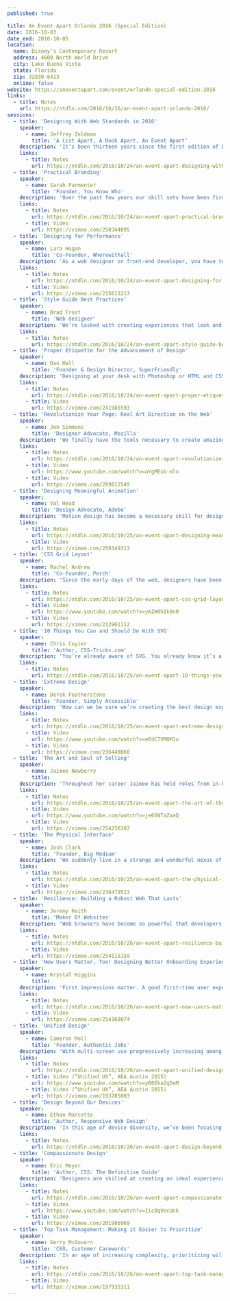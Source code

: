 ```yaml
---
published: true

title: An Event Apart Orlando 2016 (Special Edition)
date: 2016-10-03
date_end: 2016-10-05
location:
  name: Disney’s Contemporary Resort
  address: 4600 North World Drive
  city: Lake Buena Vista
  state: Florida
  zip: 32830-8413
  online: false
website: https://aneventapart.com/event/orlando-special-edition-2016
links:
  - title: Notes
    url: https://ntdln.com/2016/10/26/an-event-apart-orlando-2016/
sessions:
  - title: 'Designing With Web Standards in 2016'
    speaker:
      - name: Jeffrey Zeldman
        title: 'A List Apart, A Book Apart, An Event Apart'
    description: 'It’s been thirteen years since the first edition of Designing With Web Standards turned our industry on its ear, changing the way we design and develop websites. ​In a web ruled by Flash, table layouts, and sites coded to work in only one browser or another, DWWS showed how to make web content and experiences available to all people, browsers, devices, and search engines. It was heady stuff back in 2003. But how well do the tactics and strategies the book and subsequent editions recommended hold up in our multi-device, framework- and app-driven web of 2016? Is it time to discard progressive enhancement, semantic markup, and accessibility? Or can these ​techniques still help us master today’s complex design and development challenges? Survey the state of the art, and learn how to ensure that your site will work everywhere—today and tomorrow.'
    links:
      - title: Notes
        url: https://ntdln.com/2016/10/24/an-event-apart-designing-with-web-standards-in-2016/
  - title: 'Practical Branding'
    speaker:
      - name: Sarah Parmenter
        title: 'Founder, You Know Who'
    description: 'Over the past few years our skill sets have been firmly planted in understanding this new era of multi-faceted web design. While we’ve all been busy making sure our designs adhere to the latest flat trend and performance specifications, we’ve forgotten that what once got us all talking, before we looked under the hood at the code, was visually striking websites. We’ve come to believe that simply re-designing to increase visual pleasure and memorability is somehow not okay. In this talk, Sarah will discuss what designing brands (including personal brands) looks like in 2017 and the social ecosystems that accompany them—without a “golden ratio” overlay in sight.'
    links:
      - title: Notes
        url: https://ntdln.com/2016/10/24/an-event-apart-practical-branding/
      - title: Video
        url: https://vimeo.com/250344095
  - title: 'Designing for Performance'
    speaker:
      - name: Lara Hogan
        title: 'Co-Founder, Wherewithall'
    description: 'As a web designer or front-end developer, you have tough choices to make when it comes to weighing aesthetics and performance. Images, fonts, layout, and interactivity are necessary to engage your audience, and each has an enormous impact on page load time and the overall user experience. This talk will focus on performance basics from a design and front-end perspective, including tips for optimizing design assets and patterns. Lara will also cover some tips for approaching your project with page speed in mind, how to make decisions about aesthetics and speed during the design process, and how to help those around you care about performance.'
    links:
      - title: Notes
        url: https://ntdln.com/2016/10/24/an-event-apart-designing-for-performance/
      - title: Video
        url: https://vimeo.com/215613213
  - title: 'Style Guide Best Practices'
    speaker:
      - name: Brad Frost
        title: 'Web designer'
    description: 'We’re tasked with creating experiences that look and function beautifully across a dizzying array of devices and environments. That’s a tall order in and of itself, but once you factor in other team members, clients, stakeholders, and organizational quirks, things start looking downright intimidating. With so many variables to consider, we need solid ground to stand on. Style guides are quickly proving to be foundational tools for tackling this increasingly-diverse web landscape while still maintaining your sanity. Style guides promote consistency, establish a shared vocabulary, make testing easier, and lay a future-friendly foundation. This session will detail best practices and considerations for creating and maintaining style guides, so you can set up your organization for success.'
    links:
      - title: Notes
        url: https://ntdln.com/2016/10/24/an-event-apart-style-guide-best-practices/
  - title: 'Proper Etiquette for the Advancement of Design'
    speaker:
      - name: Dan Mall
        title: 'Founder & Design Director, SuperFriendly'
    description: 'Designing at your desk with Photoshop or HTML and CSS is easy, but getting your bosses and clients to give your work their stamp of approval is often quite a feat. In this presentation, Dan will share some stories of tools, methodologies, and non-traditional deliverables that can help you get the buy-in you need. Follow along to learn how to make everyone you work with say “please” and “thank you!”'
    links:
      - title: Notes
        url: https://ntdln.com/2016/10/24/an-event-apart-proper-etiquette-for-the-advancement-of-design/
      - title: Video
        url: https://vimeo.com/241985593
  - title: 'Revolutionize Your Page: Real Art Direction on the Web'
    speaker:
      - name: Jen Simmons
        title: 'Designer Advocate, Mozilla'
    description: 'We finally have the tools necessary to create amazing page designs on the web. Now we can art direct our layouts, leveraging the power and tradition of graphic design. In this eye-opening talk, Jen will explore concrete examples of an incredible range of new possibilities. She’ll walk through a step-by-step design process for figuring out how to create a layout as unique as your content. You’ll learn how Flexbox, Grid, Shapes, Multicolumn, Viewport Units, and more can be combined together to revolutionize how you approach the page —any page.'
    links:
      - title: Notes
        url: https://ntdln.com/2016/10/24/an-event-apart-revolutionize-your-page-art-direction-on-the-web/
      - title: Video
        url: https://www.youtube.com/watch?v=aYgMExb-mlo
      - title: Video
        url: https://vimeo.com/209812549
  - title: 'Designing Meaningful Animation'
    speaker:
      - name: Val Head
        title: 'Design Advocate, Adobe'
    description: 'Motion design has become a necessary skill for designing and building the modern web. The character and energy that motion brings to an interface is becoming as expected on the web as it is in other media. Great web animation comes from thinking like a motion designer and brand steward, matching the motion we add to our message and design goals. Learn key animation principles such as timing, offsets, and secondary action as they apply to interface design decisions—plus motion principles specific to designing animated interactions. Consider this your crash course on becoming a motion design pro!'
    links:
      - title: Notes
        url: https://ntdln.com/2016/10/25/an-event-apart-designing-meaningful-animation/
      - title: Video
        url: https://vimeo.com/250349313
  - title: 'CSS Grid Layout'
    speaker:
      - name: Rachel Andrew
        title: 'Co-founder, Perch'
    description: 'Since the early days of the web, designers have been trying to lay out web pages using grid systems. Likewise, almost every CSS framework attempts to implement some kind of grid system, using floats and often leaning on preprocessors. The CSS Grid Layout module brings us a native CSS Grid system for the first time—a grid system that does not rely on document source order, and can create complex layouts which are easily redefined with media queries. Following along with practical examples, you’ll learn how Grid works, and how it can be used to implement modern layouts and responsive designs.'
    links:
      - title: Notes
        url: https://ntdln.com/2016/10/25/an-event-apart-css-grid-layout/
      - title: Video
        url: https://www.youtube.com/watch?v=ymZH0hIk9n0
      - title: Video
        url: https://vimeo.com/212961112
  - title: '10 Things You Can and Should Do With SVG'
    speaker:
      - name: Chris Coyier
        title: 'Author, CSS-Tricks.com'
    description: 'You’re already aware of SVG. You already know it’s a vector image format. But how does that affect your daily life as a front end developer and designer? In this fun, compelling, and information-packed session, Chris will count down 10 things you could (and should!) be doing with SVG. It’s one of those technologies that is chock full of possibilities and benefits, yet conspicuously missing from most people’s toolbelts. Find out why it deserves a prime spot on yours.'
    links:
      - title: Notes
        url: https://ntdln.com/2016/10/25/an-event-apart-10-things-you-can-and-should-do-with-svg/
  - title: 'Extreme Design'
    speaker:
      - name: Derek Featherstone
        title: 'Founder, Simply Accessible'
    description: 'How can we be sure we’re creating the best design experiences possible? It turns out that creating great experiences for a particular subset of our users—people with disabilities—results in better designs for everyone. Focusing relentlessly on accessibility helps us think of extreme scenarios and ask questions like “how can we make this work eyes free?” and “how can we make this work with the least amount of typing?” Explore multiple methods of extremifying your designs—stressing them in ways they haven’t been stressed before—to illuminate opportunities for innovation, efficiency, and excellence that lead to great designs for everyone.'
    links:
      - title: Notes
        url: https://ntdln.com/2016/10/25/an-event-apart-extreme-design/
      - title: Video
        url: https://www.youtube.com/watch?v=eEdC7VM0M1o
      - title: Video
        url: https://vimeo.com/236448060
  - title: 'The Art and Soul of Selling'
    speaker:
      - name: Jaimee Newberry
        title:
    description: 'Throughout her career Jaimee has held roles from in-house teams, to agency partner, to independent consultant. Across these roles, she not only had to sell her own design work, but the work of her teams and colleagues, as well. It stands true that the most important skill she ever learned was how to sell design. Through stories of client interactions and learning experiences, Jaimee will share her two rules of design and describe how her “Check Yourself Checkpoints” have helped her sell design and close millions of dollars in deals, across the past seventeen years.'
    links:
      - title: Notes
        url: https://ntdln.com/2016/10/25/an-event-apart-the-art-of-the-sale/
      - title: Video
        url: https://www.youtube.com/watch?v=je6SNTaZaaQ
      - title: Video
        url: https://vimeo.com/254256307
  - title: 'The Physical Interface'
    speaker:
      - name: Josh Clark
        title: 'Founder, Big Medium'
    description: 'We suddenly live in a strange and wonderful nexus of digital and physical. Touchscreens let us hold information in our hands, and we touch, stretch, crumple, drag, and flick data itself. Our sensor-packed phones even reach beyond the screen to interact directly with the world around us. While these digital interfaces are becoming physical, the physical world is becoming digital, too. Objects, places, and even our bodies are lighting up with with sensors and connectivity. We’re not just clicking links anymore; we’re creating physical interfaces to digital systems. This requires new perspective and technique for web and product designers. The good news: it’s all within your reach. With a rich trove of examples, Designing for Touch author Josh Clark explores the practical, meaningful design opportunities for the web’s newly physical interfaces.'
    links:
      - title: Notes
        url: https://ntdln.com/2016/10/25/an-event-apart-the-physical-interface/
      - title: Video
        url: https://vimeo.com/236479523
  - title: 'Resilience: Building a Robust Web That Lasts'
    speaker:
      - name: Jeremy Keith
        title: 'Maker Of Websites'
    description: 'Web browsers have become so powerful that developers are now treating them as if they were a runtime environment as predictable as any other. But the truth is that we still need to deal with many unknown factors that torpedo our assumptions. The web is where Postel’s Law meets Murphy’s Law, so we can’t treat web development as if it were just another flavor of software. Instead we must work with the grain of the web. You’ll learn tried and tested (as well as new) approaches to building for the web that will result in experiences that are robust, flexible, and resilient.'
    links:
      - title: Notes
        url: https://ntdln.com/2016/10/26/an-event-apart-resilience-building-a-robust-web-that-lasts/
      - title: Video
        url: https://vimeo.com/254115159
  - title: 'New Users Matter, Too! Designing Better Onboarding Experiences'
    speaker:
      - name: Krystal Higgins
        title:
    description: 'First impressions matter. A good first​-​time user experience establishes a foundation for future engagement, while a bad one can mean abandonment. What kind of first impression is your product giving? This ​presentation is for anyone who designs products​​ and wants to create an experience that better engages and informs new users. You’ll get an overview of best practices as they relate to learning and engagement, including patterns and anti-patterns. You’ll also get suggestions for next steps, regardless of whether you’re starting on a fresh new ​site or ​product​,​ or revising an existing one.'
    links:
      - title: Notes
        url: https://ntdln.com/2016/10/26/an-event-apart-new-users-matter-too-designing-better-onboarding-experiences/
      - title: Video
        url: https://vimeo.com/254168074
  - title: 'Unified Design'
    speaker:
      - name: Cameron Moll
        title: 'Founder, Authentic Jobs'
    description: 'With multi-screen use progressively increasing among web users, creating a unified user experience across screens is imperative to our work. Responsive Web Design laid the foundation for designing multi-screen UX within the browser, and Unified UX aims to build on that foundation by unifying the entire internet experience—browser or not. This session examines what’s required to deliver a unified, consistent user experience regardless of where the digital experience begins, continues, and ends. You’ll learn how to unite your entire internet presence, not just your web presence, and you’ll take away practical advice for creating unified user experiences and fostering a mindset of unity among your organization.'
    links:
      - title: Notes
        url: https://ntdln.com/2016/10/26/an-event-apart-unified-design/
      - title: Video (“Unified UX”, AEA Austin 2015)
        url: https://www.youtube.com/watch?v=yB8EkaZq5eM
      - title: Video (“Unified UX”, AEA Austin 2015)
        url: https://vimeo.com/193785003
  - title: 'Design Beyond Our Devices'
    speaker:
      - name: Ethan Marcotte
        title: 'Author, Responsive Web Design'
    description: 'In this age of device diversity, we’ve been focusing less on pages, and more on patterns: reusable bits of design and content we stitch together into responsive design systems. But those patterns bring puzzles: how should they adapt, and why? And how do we, well, design with them? Let’s look at a few answers to those questions, and start moving our design practices beyond the screens in front of us.'
    links:
      - title: Notes
        url: https://ntdln.com/2016/10/26/an-event-apart-design-beyond-our-devices/
  - title: 'Compassionate Design'
    speaker:
      - name: Eric Meyer
        title: 'Author, CSS: The Definitive Guide'
    description: 'Designers are skilled at creating an ideal experience for idealized users. But what happens when our idealized experience collides with messy, human reality? Designs can frustrate, alienate, or even offend; form options can exclude; on-boarding processes can turn away; interactions can reject or even endanger. The more we build websites and digital products that touch every aspect of our lives, the more critical it becomes for us to start designing for imperfect, distressed, and vulnerable situations—designing interfaces that don’t attempt to make everything seamless, but instead embrace and accommodate the rough edges of the human experience. In this talk, Eric will explore a wide variety of failure modes, from the small to the life-changing, and show how reorienting your perspective and making simple additions to your process can help anticipate and avoid these failures, leading to more humane, and ultimately more compassionate, outcomes.'
    links:
      - title: Notes
        url: https://ntdln.com/2016/10/26/an-event-apart-compassionate-design/
      - title: Video
        url: https://www.youtube.com/watch?v=IicOqVecUnk
      - title: Video
        url: https://vimeo.com/201986969
  - title: 'Top Task Management: Making it Easier to Prioritize'
    speaker:
      - name: Gerry McGovern
        title: 'CEO, Customer Carewords'
    description: 'In an age of increasing complexity, prioritizing will be a key skill. Anybody can add features or content. In fact, in this age of glut it’s the easiest thing in the world to do. Top Tasks Management helps you identify the top tasks in your projects (what really matters). Just as importantly, you’ll discover the tiny tasks, the low-level tasks that flood designs and content pages, smothering simplicity and confusing your users with an ocean of features and content. Top Tasks Management is a method, developed over ten years of research, that will help you focus on what really matters in your projects, giving you the evidence to remove that which doesn’t. It’s been used to great effect by organizations such as Cisco, Microsoft, Lenovo, Google, and the European Commission. Gerry will teach you how to identify the top and tiny tasks in your projects and you’ll walk away with a strategy, giving you the ability to defend your decisions to your team and to management.'
    links:
      - title: Notes
        url: https://ntdln.com/2016/10/26/an-event-apart-top-task-management-making-it-easier-to-prioritize/
      - title: Video
        url: https://vimeo.com/197935311
---
```

